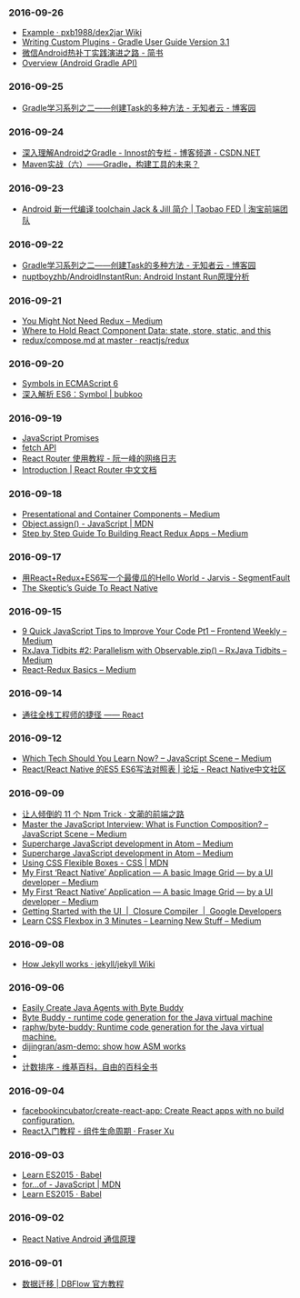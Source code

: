 ### 2016-09-26<br>
+ [Example · pxb1988/dex2jar Wiki](https://github.com/pxb1988/dex2jar/wiki/Example)<br>
+ [Writing Custom Plugins - Gradle User Guide Version 3.1](https://docs.gradle.org/current/userguide/custom_plugins.html)<br>
+ [微信Android热补丁实践演进之路 - 简书](http://www.jianshu.com/p/7e5967524947)<br>
+ [Overview (Android Gradle API)](http://google.github.io/android-gradle-dsl/javadoc/current/)<br>

### 2016-09-25<br>
+ [Gradle学习系列之二——创建Task的多种方法 - 无知者云 - 博客园](http://www.cnblogs.com/davenkin/p/gradle-learning-2.html)<br>

### 2016-09-24<br>
+ [深入理解Android之Gradle - Innost的专栏 - 博客频道 - CSDN.NET](http://blog.csdn.net/innost/article/details/48228651)<br>
+ [Maven实战（六）——Gradle，构建工具的未来？](http://www.infoq.com/cn/news/2011/04/xxb-maven-6-gradle#anch67507)<br>

### 2016-09-23<br>
+ [Android 新一代编译 toolchain Jack & Jill 简介 | Taobao FED | 淘宝前端团队](http://taobaofed.org/blog/2016/05/05/new-compiler-for-android/)<br>

### 2016-09-22<br>
+ [Gradle学习系列之二——创建Task的多种方法 - 无知者云 - 博客园](http://www.cnblogs.com/davenkin/p/gradle-learning-2.html)<br>
+ [nuptboyzhb/AndroidInstantRun: Android Instant Run原理分析](https://github.com/nuptboyzhb/AndroidInstantRun)<br>

### 2016-09-21<br>
+ [You Might Not Need Redux – Medium](https://medium.com/@dan_abramov/you-might-not-need-redux-be46360cf367#.mnxj5hs3v)<br>
+ [Where to Hold React Component Data: state, store, static, and this](https://medium.freecodecamp.com/where-do-i-belong-a-guide-to-saving-react-component-data-in-state-store-static-and-this-c49b335e2a00#.phaxe2f0y)<br>
+ [redux/compose.md at master · reactjs/redux](https://github.com/reactjs/redux/blob/master/docs/api/compose.md)<br>

### 2016-09-20<br>
+ [Symbols in ECMAScript 6](http://www.2ality.com/2014/12/es6-symbols.html)<br>
+ [深入解析 ES6：Symbol | bubkoo](http://bubkoo.com/2015/07/24/es6-in-depth-symbols/)<br>

### 2016-09-19<br>
+ [JavaScript Promises](https://davidwalsh.name/promises)<br>
+ [fetch API](https://davidwalsh.name/fetch)<br>
+ [React Router 使用教程 - 阮一峰的网络日志](http://www.ruanyifeng.com/blog/2016/05/react_router.html)<br>
+ [Introduction | React Router 中文文档](https://react-guide.github.io/react-router-cn/)<br>

### 2016-09-18<br>
+ [Presentational and Container Components – Medium](https://medium.com/@dan_abramov/smart-and-dumb-components-7ca2f9a7c7d0#.smzjgng5o)<br>
+ [Object.assign() - JavaScript | MDN](https://developer.mozilla.org/en/docs/Web/JavaScript/Reference/Global_Objects/Object/assign)<br>
+ [Step by Step Guide To Building React Redux Apps – Medium](https://medium.com/@rajaraodv/step-by-step-guide-to-building-react-redux-apps-using-mocks-48ca0f47f9a#.c4rvxnw68)<br>

### 2016-09-17<br>
+ [用React+Redux+ES6写一个最傻瓜的Hello World - Jarvis - SegmentFault](https://segmentfault.com/a/1190000004355491)<br>
+ [The Skeptic’s Guide To React Native](https://shift.infinite.red/the-skeptic-s-guide-to-react-native-41677361dc23#.copb5to9q)<br>

### 2016-09-15<br>
+ [9 Quick JavaScript Tips to Improve Your Code Pt1 – Frontend Weekly – Medium](https://medium.com/@AlexDevero/9-quick-javascript-tips-to-improve-your-code-pt1-1fa1b1b9b36d#.53jpba8gz)<br>
+ [RxJava Tidbits #2: Parallelism with Observable.zip() – RxJava Tidbits – Medium](https://medium.com/rxjava-tidbits/rxjava-tidbits-2-parallelism-with-observable-zip-6ef3c5a61a22#.yvm0ywtg8)<br>
+ [React-Redux Basics – Medium](https://medium.com/@MKulinski/react-redux-basics-a36914c0035d#.m4qg8grnk)<br>

### 2016-09-14<br>
+ [通往全栈工程师的捷径 —— React](http://mp.weixin.qq.com/s?__biz=MzA3NTYzODYzMg==&mid=401107957&idx=1&sn=200418877771f656c1a0ab33ad407516&scene=1&srcid=1119XfFA8t5QQprIjzp76fcr&key=ff7411024a07f3ebf6601418be94ccd6219ed18e580029547278b6eadd5def524defc8dbfdfcf673a7daa87723cfa4bb&ascene=0&uin=NTYzMDc5MTc1&devicetype=iMac+MacBookPro11%2C1+OSX+OSX+10.11.1+build(15B42)&version=11020201&pass_ticket=a82zcv0P%2B6ztN4xgcdnD%2FWtFbQjxhMOiiUJGZVbk6FUhTeozLqrMlGuES%2FvVmaI0)<br>

### 2016-09-12<br>
+ [Which Tech Should You Learn Now? – JavaScript Scene – Medium](https://medium.com/javascript-scene/which-tech-should-you-learn-now-5705748c1b14#.y1goc7a4t)<br>
+ [React/React Native 的ES5 ES6写法对照表 | 论坛 - React Native中文社区](http://bbs.reactnative.cn/topic/15/react-react-native-%E7%9A%84es5-es6%E5%86%99%E6%B3%95%E5%AF%B9%E7%85%A7%E8%A1%A8)<br>

### 2016-09-09<br>
+ [让人倾倒的 11 个 Npm Trick · 文蔺的前端之路](http://www.wemlion.com/2016/eleven-npm-tricks-that-will-knock-your-wombat-socks-off/)<br>
+ [Master the JavaScript Interview: What is Function Composition? – JavaScript Scene – Medium](https://medium.com/javascript-scene/master-the-javascript-interview-what-is-function-composition-20dfb109a1a0#.3e19ca6jy)<br>
+ [Supercharge JavaScript development in Atom – Medium](https://medium.com/@satya164/supercharged-javascript-development-in-atom-ea034e22eabc#.iv05c1bbb)<br>
+ [Supercharge JavaScript development in Atom – Medium](https://medium.com/@satya164/supercharged-javascript-development-in-atom-ea034e22eabc#.iv05c1bbb)<br>
+ [Using CSS Flexible Boxes - CSS | MDN](https://developer.mozilla.org/en-US/docs/Web/CSS/CSS_Flexible_Box_Layout/Using_CSS_flexible_boxes)<br>
+ [My First ‘React Native’ Application — A basic Image Grid — by a UI developer – Medium](https://medium.com/@sravanrekandar/my-first-react-native-application-a-basic-image-grid-by-a-ui-developer-72467f49793b#.hwz4c7bij)<br>
+ [My First ‘React Native’ Application — A basic Image Grid — by a UI developer – Medium](https://medium.com/@sravanrekandar/my-first-react-native-application-a-basic-image-grid-by-a-ui-developer-72467f49793b#.hwz4c7bij)<br>
+ [Getting Started with the UI  |  Closure Compiler  |  Google Developers](https://developers.google.com/closure/compiler/docs/gettingstarted_ui)<br>
+ [Learn CSS Flexbox in 3 Minutes – Learning New Stuff – Medium](https://medium.com/learning-new-stuff/learn-css-flexbox-in-3-minutes-c616c7070672#.o5lawkw0n)<br>

### 2016-09-08<br>
+ [How Jekyll works · jekyll/jekyll Wiki](https://github.com/jekyll/jekyll/wiki/How-Jekyll-works)<br>

### 2016-09-06<br>
+ [Easily Create Java Agents with Byte Buddy](https://www.infoq.com/articles/Easily-Create-Java-Agents-with-ByteBuddy)<br>
+ [Byte Buddy - runtime code generation for the Java virtual machine](http://bytebuddy.net/#/)<br>
+ [raphw/byte-buddy: Runtime code generation for the Java virtual machine.](https://github.com/raphw/byte-buddy)<br>
+ [dijingran/asm-demo: show how ASM works](https://github.com/dijingran/asm-demo)<br>
+ [](http://asm.ow2.org/current/asm-transformations.pdf)<br>
+ [计数排序 - 维基百科，自由的百科全书](https://zh.wikipedia.org/wiki/%E8%AE%A1%E6%95%B0%E6%8E%92%E5%BA%8F)<br>

### 2016-09-04<br>
+ [facebookincubator/create-react-app: Create React apps with no build configuration.](https://github.com/facebookincubator/create-react-app)<br>
+ [React入门教程 - 组件生命周期 · Fraser Xu](https://fraserxu.me/2014/08/31/react-component-lifecycle/)<br>

### 2016-09-03<br>
+ [Learn ES2015 · Babel](http://babeljs.io/docs/learn-es2015/#enhanced-object-literals)<br>
+ [for...of - JavaScript | MDN](https://developer.mozilla.org/en-US/docs/Web/JavaScript/Reference/Statements/for...of)<br>
+ [Learn ES2015 · Babel](http://babeljs.io/docs/learn-es2015/)<br>

### 2016-09-02<br>
+ [React Native Android 通信原理](https://longv2go.github.io/2016/02/02/react-android-%E9%80%9A%E4%BF%A1%E5%8E%9F%E7%90%86.html?hmsr=toutiao.io&utm_medium=toutiao.io&utm_source=toutiao.io)<br>

### 2016-09-01<br>
+ [数据迁移 | DBFlow 官方教程](https://yumenokanata.gitbooks.io/dbflow-tutorials/content/migrations.html)<br>

